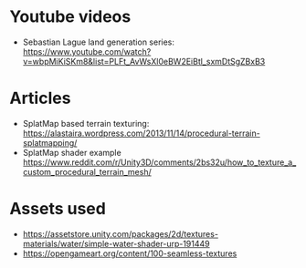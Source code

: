 # Youtube videos
- Sebastian Lague land generation series: https://www.youtube.com/watch?v=wbpMiKiSKm8&list=PLFt_AvWsXl0eBW2EiBtl_sxmDtSgZBxB3

# Articles
- SplatMap based terrain texturing: https://alastaira.wordpress.com/2013/11/14/procedural-terrain-splatmapping/
- SplatMap shader example https://www.reddit.com/r/Unity3D/comments/2bs32u/how_to_texture_a_custom_procedural_terrain_mesh/

# Assets used
- https://assetstore.unity.com/packages/2d/textures-materials/water/simple-water-shader-urp-191449
- https://opengameart.org/content/100-seamless-textures
